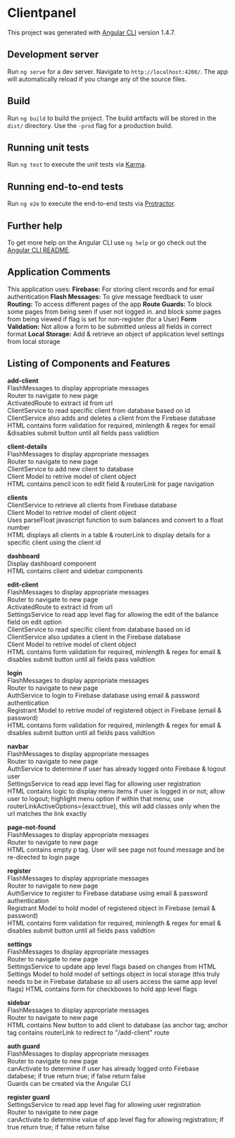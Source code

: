 # Clientpanel

This project was generated with [Angular CLI](https://github.com/angular/angular-cli) version 1.4.7.

## Development server

Run `ng serve` for a dev server. Navigate to `http://localhost:4200/`. The app will automatically reload if you change any of the source files.

## Build

Run `ng build` to build the project. The build artifacts will be stored in the `dist/` directory. Use the `-prod` flag for a production build.

## Running unit tests

Run `ng test` to execute the unit tests via [Karma](https://karma-runner.github.io).

## Running end-to-end tests

Run `ng e2e` to execute the end-to-end tests via [Protractor](http://www.protractortest.org/).

## Further help

To get more help on the Angular CLI use `ng help` or go check out the [Angular CLI README](https://github.com/angular/angular-cli/blob/master/README.md).

## Application Comments
This application uses:
**Firebase:** For storing client records and for email authentication
**Flash Messages:** To give message feedback to user
**Routing:** To access different pages of the app
**Route Guards:** To block some pages from being seen if user not logged in.
and block some pages from being viewed if flag is set for non-register (for a User)
**Form Validation:** Not allow a form to be submitted unless all fields in correct format
**Local Storage:** Add & retrieve an object of application level settings from local storage
## Listing of Components and Features
**add-client**  
FlashMessages to display appropriate messages  
Router to navigate to new page  
ActivatedRoute to extract id from url  
ClientService to read specific client from database based on id  
ClientService also adds and deletes a client from the Firebase database  
HTML contains form validation for required, minlength & regex for email &disables submit button until all fields pass validtion  

**client-details**  
FlashMessages to display appropriate messages  
Router to navigate to new page  
ClientService to add new client to database  
Client Model to retrive model of client object  
HTML contains pencil icon to edit field & routerLink for page navigation  

**clients**  
ClientService to retrieve all clients from Firebase database  
Client Model to retrive model of client object  
Uses parseFloat javascript function to sum balances and convert to a float number  
HTML displays all clients in a table & routerLink to display details for a specific client using the client id  

**dashboard**  
Display dashboard component  
HTML contains client and sidebar components  

**edit-client**  
FlashMessages to display appropriate messages  
Router to navigate to new page  
ActivatedRoute to extract id from url  
SettingsService to read app level flag for allowing the edit of the balance field on edit option  
ClientService to read specific client from database based on id  
ClientService also updates a client in the Firebase database  
Client Model to retrive model of client object  
HTML contains form validation for required, minlength & regex for email & disables submit button until all fields pass validtion  

**login**  
FlashMessages to display appropriate messages  
Router to navigate to new page  
AuthService to login to Firebase database using email & password authentication  
Registrant Model to retrive model of registered object in Firebase (email & password)  
HTML contains form validation for required, minlength & regex for email & disables submit button until all fields pass validtion  

**navbar**  
FlashMessages to display appropriate messages  
Router to navigate to new page  
AuthService to determine if user has already logged onto Firebase & logout user  
SettingsService to read app level flag for allowing user registration  
HTML contains logic to display menu items if user is logged in or not; allow user to logout; highlight menu option if within that menu; use routerLinkActiveOptions={exact:true}, this will add classes only when the url matches the link exactly  

**page-not-found**  
FlashMessages to display appropriate messages  
Router to navigate to new page  
HTML contains empty p tag. User will see page not found message and be re-directed to login page  

**register**  
FlashMessages to display appropriate messages  
Router to navigate to new page  
AuthService to register to Firebase database using email & password authentication  
Registrant Model to hold model of registered object in Firebase (email & password)  
HTML contains form validation for required, minlength & regex for email & disables submit button until all fields pass validtion  

**settings**  
FlashMessages to display appropriate messages  
Router to navigate to new page  
SettingsService to update app level flags based on changes from HTML  
Settings Model to hold model of settings object in local storage (this truly needs to be in Firebase database so all users access the same app level flags)
HTML contains form for checkboxes to hold app level flags  

**sidebar**  
FlashMessages to display appropriate messages  
Router to navigate to new page  
HTML contains New button to add client to database (as anchor tag; anchor tag contains routerLink to redirect to "/add-client" route  

**auth guard**  
FlashMessages to display appropriate messages  
Router to navigate to new page  
canActivate to determine if user has already logged onto Firebase databese; if true return true; if false return false  
Guards can be created via the Angular CLI  

**register guard**  
SettingsService to read app level flag for allowing user registration  
Router to navigate to new page  
canActivate to determine value of app level flag for allowing registration; if true return true; if false return false  